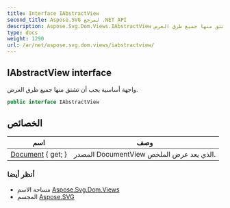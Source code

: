 ```yaml
---
title: Interface IAbstractView
second_title: Aspose.SVG لمرجع .NET API
description: Aspose.Svg.Dom.Views.IAbstractView واجهه المستخدم. واجهة أساسية يجب أن تشتق منها جميع طرق العرض.
type: docs
weight: 1290
url: /ar/net/aspose.svg.dom.views/iabstractview/
---
```

## IAbstractView interface

واجهة أساسية يجب أن تشتق منها جميع طرق العرض.

```csharp
public interface IAbstractView
```

## الخصائص

| اسم | وصف |
| --- | --- |
| [Document](../../aspose.svg.dom.views/iabstractview/document/) { get; } | المصدر DocumentView الذي يعد عرض الملخص. |

### أنظر أيضا

* مساحة الاسم [Aspose.Svg.Dom.Views](../../aspose.svg.dom.views/)
* المجسم [Aspose.SVG](../../)


